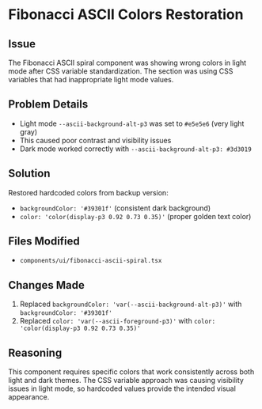 # Fibonacci ASCII Colors Restoration

## Issue
The Fibonacci ASCII spiral component was showing wrong colors in light mode after CSS variable standardization. The section was using CSS variables that had inappropriate light mode values.

## Problem Details
- Light mode `--ascii-background-alt-p3` was set to `#e5e5e6` (very light gray)
- This caused poor contrast and visibility issues
- Dark mode worked correctly with `--ascii-background-alt-p3: #3d3019`

## Solution
Restored hardcoded colors from backup version:
- `backgroundColor: '#39301f'` (consistent dark background)
- `color: 'color(display-p3 0.92 0.73 0.35)'` (proper golden text color)

## Files Modified
- `components/ui/fibonacci-ascii-spiral.tsx`

## Changes Made
1. Replaced `backgroundColor: 'var(--ascii-background-alt-p3)'` with `backgroundColor: '#39301f'` 
2. Replaced `color: 'var(--ascii-foreground-p3)'` with `color: 'color(display-p3 0.92 0.73 0.35)'`

## Reasoning
This component requires specific colors that work consistently across both light and dark themes. The CSS variable approach was causing visibility issues in light mode, so hardcoded values provide the intended visual appearance.